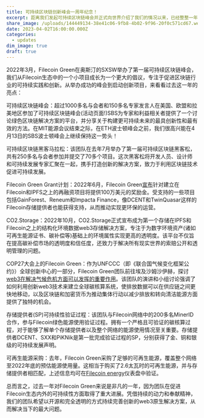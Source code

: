 ```yaml
---
title: 可持续区块链创新峰会一周年纪念！
excerpt: 距离我们发起可持续区块链峰会并正式向世界介绍了我们的情况以来，已经整整一年了！阅读下文了解我们过去一年的主要成就。
share_image: /uploads/144449134-38e41c06-9fb8-4b02-9f96-20f0c571cd67.webp
date: 2023-04-02T16:00:00.000Z
categories:
  - updates
dim_image: true
draft: true
---
```


2022年3月，Filecoin Green在奥斯汀的SXSW举办了第一届可持续区块链峰会，我们从Filecoin生态中的一个小项目成长为一个更大的倡议，专注于促进区块链行业的可持续实践和创新。从举办成功的峰会到启动创新项目，来看看过去这一年的亮点：

可持续区块链峰会：超过1000多名与会者和150多名专家发言人在美国、欧盟和拉美地区参加了可持续区块链峰会(活动页面!)SBS为专家和利益相关者提供了一个讨论绿色区块链解决方案的平台，并分享关于构建更可持续未来的最具创新性和最有效的方法。在MIT能源会议结束之际，在ETH波士顿峰会之前，我们很高兴能在4月13日的SBS波士顿峰会上继续保持这一势头！

可持续区块链黑客马拉松：该团队在去年7月举办了第一届可持续区块链黑客松，共有250多名与会者参加并提交了70多个项目。这次黑客松将开发人员、设计师和可持续发展专家汇聚在一起，携手打造创新的解决方案，致力于利用区块链技术促进可持续发展。

Filecoin Green Grant计划：2022年6月，Filecoin Green[宣布](https://filecoin.io/blog/posts/filecoin-green-s-1-million-green-grants-program-will-support-climate-positive-regenerative-finance-refi-initiatives/)针对建立在Filecoin和IPFS之上的再融资项目将提供100万美元的奖励金。受支持的一些项目包括GainForest、Reneum和Impacta Finance，像DCENT和TwinQuasar这样的Filecoin存储提供者也能获得支持，从而推动实现更环保的运营。

CO2.Storage：2022年10月，CO2.Storage正式宣布成为第一个存储在IPFS和Filecoin之上的结构化环境数据web3存储解决方案，专注于为数字环境资产(诸如可再生能源证书、碳补偿等)基础上的环境属性实现更高的透明度。该平台不仅旨在提高碳补偿市场的透明度和信任度，还致力于解决所有现实世界的索赔公开和透明管理的问题。

COP27大会上的Filecoin Green：作为UNFCCC（即《联合国气候变化框架公约》）全球创新中心的一部分，Filecoin Green团队前往埃及沙姆沙伊赫，探讨[web3在解决气候危机方面可以发挥的重要作用](https://www.youtube.com/watch?v=Y_s5IYI2A_w&list=PLBcZ22cUY9RKvJdiyNv8ZbwffKqVq2yAl)。该团队的演讲和小组讨论强调了如何利用创新web3技术来建立全球碳核算系统，使排放数据可以在供应链之间更快地移动，以及区块链和加密货币为推动集体行动以减少排放和转向清洁能源方面提供了独特的机会。

存储提供者(SP)可持续性验证过程：该团队与Filecoin网络中的200多名MinerID合作，参与Filecoin绿色能源使用验证过程。拥有一个严格且可验证的碳核算过程，对于能够了解单个存储提供者以及整个网络的能源使用情况至关重要。存储提供者DCENT、SXX和PiKNik是第一批完成验证过程的SP，分别获得了金、铜和银级的可持续发展声明。

可再生能源采购：去年，Filecoin Green采购了足够的可再生能源，覆盖整个网络至2022年底的预估能源使用量。这相当于购买了2.6太瓦时的可再生能源，并与存储提供者相匹配，上述信息均可在[Filecoin energy](https://filecoin.energy/)仪表盘中验证。

总而言之，过去一年对Filecoin Green来说是非凡的一年，因为团队在促进Filecoin生态内外的可持续性方面取得了重大进展。凭借持续的动力和奉献精神，我们的团队希望以开源和完全透明的方式持续完善创新的web3原生解决方案，从而解决当下的最大问题。
